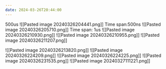 ```yaml
---
date: 2024-03-26T20:44:00
---
```

500us
![[Pasted image 20240326204441.png]]
Time span:500ns
![[Pasted image 20240326205710.png]]
Time span: 1us
![[Pasted image 20240326210930.png]]
![[Pasted image 20240326210955.png]]
![[Pasted image 20240326211207.png]]

![[Pasted image 20240326213820.png]]
![[Pasted image 20240326224209.png]]
![[Pasted image 20240326224225.png]]
![[Pasted image 20240326231535.png]]
![[Pasted image 20240327111221.png]]
